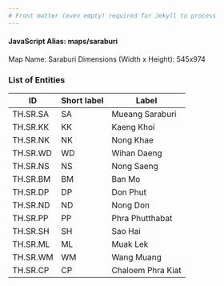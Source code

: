 ```yaml
---
# Front matter (even empty) required for Jekyll to process
---
```


#### JavaScript Alias: maps/saraburi

Map Name: Saraburi
Dimensions (Width x Height): 545x974

### List of Entities

| ID       | Short label | Label             |
| -------- | ----------- | ----------------- |
| TH.SR.SA | SA          | Mueang Saraburi   |
| TH.SR.KK | KK          | Kaeng Khoi        |
| TH.SR.NK | NK          | Nong Khae         |
| TH.SR.WD | WD          | Wihan Daeng       |
| TH.SR.NS | NS          | Nong Saeng        |
| TH.SR.BM | BM          | Ban Mo            |
| TH.SR.DP | DP          | Don Phut          |
| TH.SR.ND | ND          | Nong Don          |
| TH.SR.PP | PP          | Phra Phutthabat   |
| TH.SR.SH | SH          | Sao Hai           |
| TH.SR.ML | ML          | Muak Lek          |
| TH.SR.WM | WM          | Wang Muang        |
| TH.SR.CP | CP          | Chaloem Phra Kiat |

